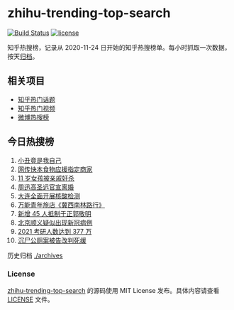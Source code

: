 # zhihu-trending-top-search

[![Build Status](https://github.com/justjavac/zhihu-trending-top-search/workflows/ci/badge.svg?branch=main)](https://github.com/justjavac/zhihu-trending-top-search/actions)
[![license](https://img.shields.io/github/license/justjavac/zhihu-trending-top-search)](https://github.com/justjavac/zhihu-trending-top-search/blob/main/LICENSE)

知乎热搜榜，记录从 2020-11-24 日开始的知乎热搜榜单。每小时抓取一次数据，按天[归档](./archives)。

## 相关项目

- [知乎热门话题](https://github.com/justjavac/zhihu-trending-hot-questions)
- [知乎热门视频](https://github.com/justjavac/zhihu-trending-hot-video)
- [微博热搜榜](https://github.com/justjavac/weibo-trending-hot-search)

## 今日热搜榜

<!-- BEGIN -->
<!-- 最后更新时间 Thu Dec 24 2020 05:06:56 GMT+0800 (CST) -->
1. [小丑竟是我自己](https://www.zhihu.com/search?q=小丑竟是我自己)
1. [网传快本食物应援指定商家](https://www.zhihu.com/search?q=快乐大本营)
1. [11 岁女孩被亲戚奸杀](https://www.zhihu.com/search?q=女孩被亲戚奸杀)
1. [周迅高圣远官宣离婚](https://www.zhihu.com/search?q=周迅高圣远)
1. [大连全面开展核酸检测](https://www.zhihu.com/search?q=大连疫情)
1. [万能青年旅店《冀西南林路行》](https://www.zhihu.com/search?q=万能青年旅店)
1. [新增 45 人抵制于正郭敬明](https://www.zhihu.com/search?q=于正郭敬明)
1. [北京顺义疑似出现新冠病例](https://www.zhihu.com/search?q=北京顺义疫情)
1. [2021 考研人数达到 377 万](https://www.zhihu.com/search?q=考研人数)
1. [沉尸公厕案被告改判死缓](https://www.zhihu.com/search?q=沉尸公厕案)
<!-- END -->

历史归档 [./archives](./archives)

### License

[zhihu-trending-top-search](https://github.com/justjavac/zhihu-trending-top-search) 的源码使用 MIT License 发布。具体内容请查看 [LICENSE](./LICENSE) 文件。
